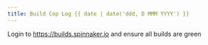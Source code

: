 ```yaml
---
title: Build Cop Log {{ date | date('ddd, D MMM YYYY') }}
---
```


Login to https://builds.spinnaker.io and ensure all builds are green
